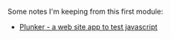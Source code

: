 Some notes I'm keeping from this first module:

* [Plunker - a web site app to test javascript](http://plnkr.co)
